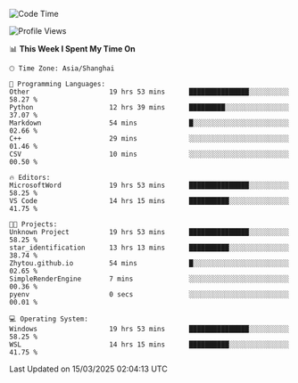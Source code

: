 <!--START_SECTION:waka-->
![Code Time](http://img.shields.io/badge/Code%20Time-2%2C401%20hrs%2031%20mins-blue)

![Profile Views](http://img.shields.io/badge/Profile%20Views-1-blue)

📊 **This Week I Spent My Time On** 

```text
🕑︎ Time Zone: Asia/Shanghai

💬 Programming Languages: 
Other                    19 hrs 53 mins      ███████████████░░░░░░░░░░   58.27 % 
Python                   12 hrs 39 mins      █████████░░░░░░░░░░░░░░░░   37.07 % 
Markdown                 54 mins             █░░░░░░░░░░░░░░░░░░░░░░░░   02.66 % 
C++                      29 mins             ░░░░░░░░░░░░░░░░░░░░░░░░░   01.46 % 
CSV                      10 mins             ░░░░░░░░░░░░░░░░░░░░░░░░░   00.50 % 

🔥 Editors: 
MicrosoftWord            19 hrs 53 mins      ███████████████░░░░░░░░░░   58.25 % 
VS Code                  14 hrs 15 mins      ██████████░░░░░░░░░░░░░░░   41.75 % 

🐱‍💻 Projects: 
Unknown Project          19 hrs 53 mins      ███████████████░░░░░░░░░░   58.25 % 
star_identification      13 hrs 13 mins      ██████████░░░░░░░░░░░░░░░   38.74 % 
Zhytou.github.io         54 mins             █░░░░░░░░░░░░░░░░░░░░░░░░   02.65 % 
SimpleRenderEngine       7 mins              ░░░░░░░░░░░░░░░░░░░░░░░░░   00.36 % 
pyenv                    0 secs              ░░░░░░░░░░░░░░░░░░░░░░░░░   00.01 % 

💻 Operating System: 
Windows                  19 hrs 53 mins      ███████████████░░░░░░░░░░   58.25 % 
WSL                      14 hrs 15 mins      ██████████░░░░░░░░░░░░░░░   41.75 % 
```


 Last Updated on 15/03/2025 02:04:13 UTC
<!--END_SECTION:waka-->